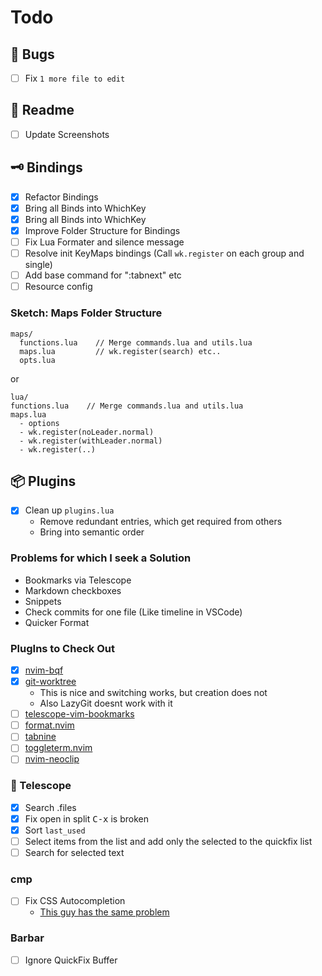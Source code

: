 # Todo

##   Bugs
- [ ] Fix `1 more file to edit`

## 📄 Readme
- [ ] Update Screenshots

## 🗝  Bindings
- [x] Refactor Bindings
- [x] Bring all Binds into WhichKey
- [x] Bring all Binds into WhichKey
- [x] Improve Folder Structure for Bindings
- [ ] Fix Lua Formater and silence message
- [ ] Resolve init KeyMaps bindings (Call `wk.register` on each group and single)
- [ ] Add base command for ":tabnext<CR>" etc
- [ ] Resource config

### Sketch: Maps Folder Structure
```
maps/
  functions.lua    // Merge commands.lua and utils.lua
  maps.lua         // wk.register(search) etc..
  opts.lua
```

or

```
lua/
functions.lua    // Merge commands.lua and utils.lua
maps.lua
  - options
  - wk.register(noLeader.normal)
  - wk.register(withLeader.normal)
  - wk.register(..)
```

## 📦 Plugins
- [x] Clean up `plugins.lua`
  - Remove redundant entries, which get required from others
  - Bring into semantic order

### Problems for which I seek a Solution
- Bookmarks via Telescope
- Markdown checkboxes
- Snippets
- Check commits for one file (Like timeline in VSCode)
- Quicker Format

### PlugIns to Check Out 
- [x] [nvim-bqf](https://github.com/kevinhwang91/nvim-bqf)
- [x] [git-worktree](https://github.com/ThePrimeagen/git-worktree.nvim)
  - This is nice and switching works, but creation does not
  - Also LazyGit doesnt work with it
- [ ] [telescope-vim-bookmarks](https://github.com/tom-anders/telescope-vim-bookmarks.nvim)
- [ ] [format.nvim](https://github.com/lukas-reineke/format.nvim)
- [ ] [tabnine](https://github.com/tzachar/cmp-tabnine#install)
- [ ] [toggleterm.nvim](https://github.com/akinsho/toggleterm.nvim)
- [ ] [nvim-neoclip](https://github.com/AckslD/nvim-neoclip.lua)

### 🔭 Telescope 
- [x] Search .files
- [x] Fix open in split <kbd>C-x</kbd> is broken
- [x] Sort `last_used`
- [ ] Select items from the list and add only the selected to the quickfix list
- [ ] Search for selected text

### cmp
- [ ] Fix CSS Autocompletion
  - [This guy has the same problem](https://old.reddit.com/r/neovim/comments/qe1dpi/cssls_does_not_provide_autocomplete_but_gives_me/)

### Barbar
- [ ] Ignore QuickFix Buffer

